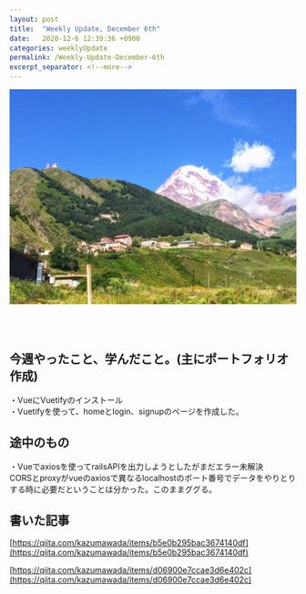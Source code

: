 ```yaml
---
layout: post
title:  "Weekly Update, December 6th"
date:   2020-12-6 12:39:36 +0900
categories: weeklyUpdate
permalink: /Weekly-Update-December-6th
excerpt_separator: <!--more-->
---
```

![image here](/assets/img/thumbnail/four.jpeg)
<!-- <div style="text-align: center;">
<img src="/assets/img/thumbnail/four.jpeg" width="550px" height="400px">
</div> -->
<!--more-->

<br><br>


## 今週やったこと、学んだこと。(主にポートフォリオ作成)

・VueにVuetifyのインストール<br>
・Vuetifyを使って、homeとlogin、signupのページを作成した。<br>


## 途中のもの
・Vueでaxiosを使ってrailsAPIを出力しようとしたがまだエラー未解決<br>
CORSとproxyがvueのaxiosで異なるlocalhostのポート番号でデータをやりとりする時に必要だということは分かった。このままググる。



## 書いた記事
[https://qiita.com/kazumawada/items/b5e0b295bac3674140df](https://qiita.com/kazumawada/items/b5e0b295bac3674140df)

[https://qiita.com/kazumawada/items/d06900e7ccae3d6e402c](https://qiita.com/kazumawada/items/d06900e7ccae3d6e402c)

